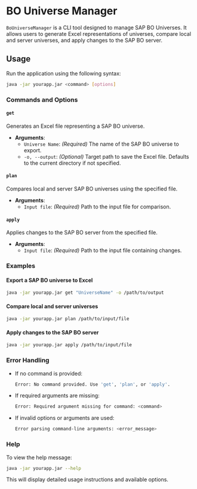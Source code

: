 
# BO Universe Manager

`BoUniverseManager` is a CLI tool designed to manage SAP BO Universes. It allows users to generate Excel representations of universes, compare local and server universes, and apply changes to the SAP BO server.

## Usage

Run the application using the following syntax:

```bash
java -jar yourapp.jar <command> [options]
```

### Commands and Options

#### `get`
Generates an Excel file representing a SAP BO universe.

- **Arguments**:
  - `Universe Name`: *(Required)* The name of the SAP BO universe to export.
  - `-o, --output`: *(Optional)* Target path to save the Excel file. Defaults to the current directory if not specified.

#### `plan`
Compares local and server SAP BO universes using the specified file.

- **Arguments**:
  - `Input file`: *(Required)* Path to the input file for comparison.

#### `apply`
Applies changes to the SAP BO server from the specified file.

- **Arguments**:
  - `Input file`: *(Required)* Path to the input file containing changes.

### Examples

#### Export a SAP BO universe to Excel
```bash
java -jar yourapp.jar get "UniverseName" -o /path/to/output
```

#### Compare local and server universes
```bash
java -jar yourapp.jar plan /path/to/input/file
```

#### Apply changes to the SAP BO server
```bash
java -jar yourapp.jar apply /path/to/input/file
```

### Error Handling

- If no command is provided:
  ```bash
  Error: No command provided. Use 'get', 'plan', or 'apply'.
  ```
- If required arguments are missing:
  ```bash
  Error: Required argument missing for command: <command>
  ```
- If invalid options or arguments are used:
  ```bash
  Error parsing command-line arguments: <error_message>
  ```

### Help
To view the help message:
```bash
java -jar yourapp.jar --help
```

This will display detailed usage instructions and available options.
